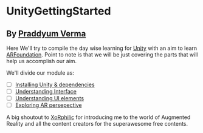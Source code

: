 # UnityGettingStarted 
## By [Praddyum Verma]("https://praddy2009.github.io/portfolio/") 

Here We'll try to compile the day wise learning for [Unity](https://unity.com/) with an aim to learn [ARFoundation](https://docs.unity3d.com/Packages/com.unity.xr.arfoundation@2.2/manual/index.html). Point to note is that we will be just covering the parts that will help us accomplish our aim.

We'll divide our module as:

- [ ] [Installing Unity & dependencies](Installing/README.md)
- [ ] [Understanding Interface]()
- [ ] [Understanding UI elements]() 
- [ ] [Exploring AR persepective]()

A big shoutout to [XoRphilic]() for introducing me to the world of Augmented Reality and all the content creators for the superawesome free contents.
